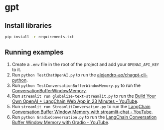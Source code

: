 # gpt

## Install libraries

```bash
pip install -r requirements.txt
```

## Running examples

1. Create a `.env` file in the root of the project and add your `OPENAI_API_KEY` to it.
2. Run `python TestChatOpenAI.py` to run the [alejandro-ao/chagpt-cli-python](https://github.com/alejandro-ao/chagpt-cli-python).
3. Run `python TestConversationBufferWindowMemory.py` to run the [ConversationBufferWindowMemory](https://python.langchain.com/en/latest/modules/memory/types/buffer_window.html).
4. Run `streamlit run globalize-text-streamlit.py` to run the [Build Your Own OpenAI + LangChain Web App in 23 Minutes - YouTube](https://youtu.be/U_eV8wfMkXU).
5. Run `streamlit run StreamlitConversation.py` to run the [LangChain Conversation Buffer Window Memory with streamlit-chat - YouTube](https://youtu.be/opRTgBaRUD8).
6. Run `python GradioConversation.py` to run the [LangChain Conversation Buffer Window Memory with Gradio - YouTube](https://youtu.be/6B3er58hMac).